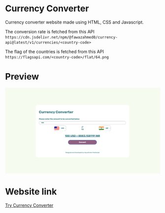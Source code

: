 # **Currency Converter**
Currency converter website made using HTML, CSS and Javascript.

The conversion rate is fetched from this API 
`https://cdn.jsdelivr.net/npm/@fawazahmed0/currency-api@latest/v1/currencies/<country-code>`

The flag of the countries is fetched from this API 
`https://flagsapi.com/<country-code>/flat/64.png`

# **Preview**
![Preview](./demo-assets/1.png)

# **Website link**
[Try Currency Converter](currency-converter-omega-pearl.vercel.app)
